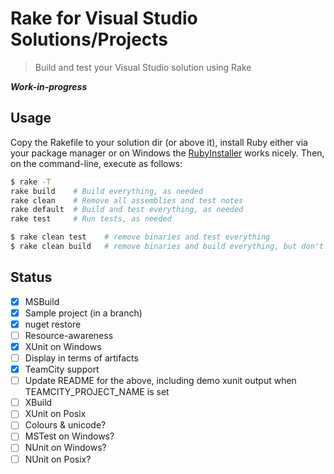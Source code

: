 Rake for Visual Studio Solutions/Projects
=========================================
> Build and test your Visual Studio solution using Rake


**_Work-in-progress_**


Usage
-----

Copy the Rakefile to your solution dir (or above it), install Ruby either via
your package manager or on Windows the
[RubyInstaller](http://rubyinstaller.org/) works nicely. Then, on the
command-line, execute as follows:

```sh
$ rake -T
rake build    # Build everything, as needed
rake clean    # Remove all assemblies and test notes
rake default  # Build and test everything, as needed
rake test     # Run tests, as needed

$ rake clean test    # remove binaries and test everything
$ rake clean build   # remove binaries and build everything, but don't test
```


Status
------

- [x] MSBuild
- [x] Sample project (in a branch)
- [x] nuget restore
- [ ] Resource-awareness
- [x] XUnit on Windows
- [ ] Display in terms of artifacts
- [x] TeamCity support
- [ ] Update README for the above, including demo xunit output when TEAMCITY_PROJECT_NAME is set
- [ ] XBuild
- [ ] XUnit on Posix
- [ ] Colours & unicode?
- [ ] MSTest on Windows?
- [ ] NUnit on Windows?
- [ ] NUnit on Posix?
